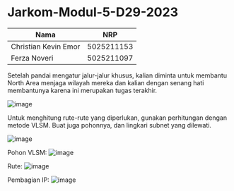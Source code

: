 # Jarkom-Modul-5-D29-2023

| Nama           | NRP            |
| ---------------| ---------------|
| Christian Kevin Emor      | 5025211153      |
| Ferza Noveri     | 5025211097      |

Setelah pandai mengatur jalur-jalur khusus, kalian diminta untuk membantu North Area menjaga wilayah mereka dan kalian dengan senang hati membantunya karena ini merupakan tugas terakhir.

![image](https://github.com/Chrstnkevin/Jarkom-Modul-5-D29-2023/assets/97864068/386b0bd4-271f-4ae9-a49a-81cd4b69373a)

Untuk menghitung rute-rute yang diperlukan, gunakan perhitungan dengan metode VLSM. Buat juga pohonnya, dan lingkari subnet yang dilewati.

![image](https://github.com/Chrstnkevin/Jarkom-Modul-5-D29-2023/assets/97864068/c6d3b043-49d1-47bf-91ae-83ab7dd23da5)

Pohon VLSM:
![image](https://github.com/Chrstnkevin/Jarkom-Modul-5-D29-2023/assets/97864068/c08ac553-2d1e-46bc-9bf5-606bc6b33b0b)

Rute:
![image](https://github.com/Chrstnkevin/Jarkom-Modul-5-D29-2023/assets/97864068/0a6c5354-4bad-4c3d-a189-094ae8625db1)

Pembagian IP:
![image](https://github.com/Chrstnkevin/Jarkom-Modul-5-D29-2023/assets/97864068/b8db2c80-bbd3-4bcd-8fd6-dc27f25e9eb9)
